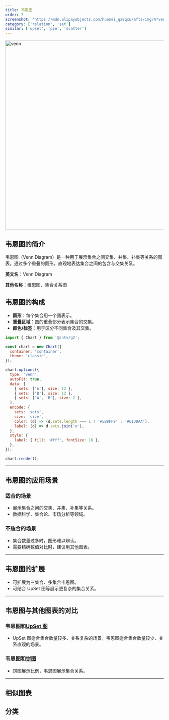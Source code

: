 ```yaml
---
title: 韦恩图
order: 7
screenshot: 'https://mdn.alipayobjects.com/huamei_qa8qxu/afts/img/A*venn-demo.png/original'
category: ['relation', 'set']
similar: ['upset', 'pie', 'scatter']
---
```


<img alt="venn" src="https://mdn.alipayobjects.com/huamei_qa8qxu/afts/img/A*venn-demo.png/original" width=600/>

## 韦恩图的简介

韦恩图（Venn Diagram）是一种用于展示集合之间交集、并集、补集等关系的图表。通过多个重叠的圆形，直观地表达集合之间的包含与交集关系。

**英文名**：Venn Diagram

**其他名称**：维恩图、集合关系图

## 韦恩图的构成

- **圆形**：每个集合用一个圆表示。
- **重叠区域**：圆的重叠部分表示集合的交集。
- **颜色/标签**：用于区分不同集合及其交集。

```js | ob { autoMount: true }
import { Chart } from '@antv/g2';

const chart = new Chart({
  container: 'container',
  theme: 'classic',
});

chart.options({
  type: 'venn',
  autoFit: true,
  data: [
    { sets: ['A'], size: 12 },
    { sets: ['B'], size: 12 },
    { sets: ['A', 'B'], size: 2 },
  ],
  encode: {
    sets: 'sets',
    size: 'size',
    color: (d) => (d.sets.length === 1 ? '#5B8FF9' : '#61DDAA'),
    label: (d) => d.sets.join('∩'),
  },
  style: {
    label: { fill: '#fff', fontSize: 16 },
  },
});

chart.render();
```

---

## 韦恩图的应用场景

### 适合的场景

- 展示集合之间的交集、并集、补集等关系。
- 数据科学、集合论、市场分析等领域。

### 不适合的场景

- 集合数量过多时，图形难以辨认。
- 需要精确数值对比时，建议用其他图表。

---

## 韦恩图的扩展

- 可扩展为三集合、多集合韦恩图。
- 可结合 UpSet 图等展示更复杂的集合关系。

---

## 韦恩图与其他图表的对比

### 韦恩图和[UpSet 图](/charts/upset)

- UpSet 图适合集合数量较多、关系复杂的场景，韦恩图适合集合数量较少、关系直观的场景。

### 韦恩图和[饼图](/charts/pie)

- 饼图展示比例，韦恩图展示集合关系。

---

## 相似图表

<code src="./demos/list-card.tsx"></code>

## 分类

<code src="./demos/list-category.tsx"></code>